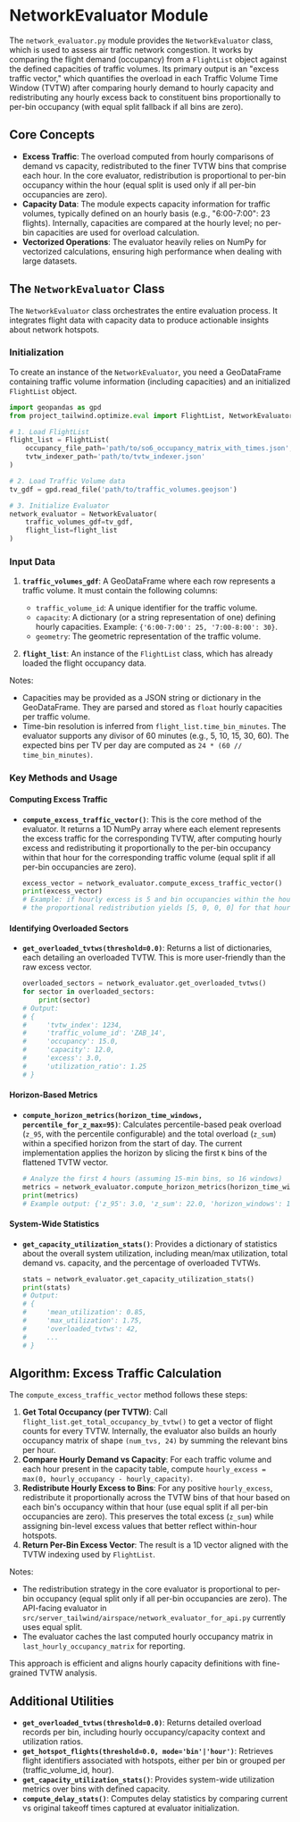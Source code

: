 # NetworkEvaluator Module

The `network_evaluator.py` module provides the `NetworkEvaluator` class, which is used to assess air traffic network congestion. It works by comparing the flight demand (occupancy) from a `FlightList` object against the defined capacities of traffic volumes. Its primary output is an "excess traffic vector," which quantifies the overload in each Traffic Volume Time Window (TVTW) after comparing hourly demand to hourly capacity and redistributing any hourly excess back to constituent bins proportionally to per-bin occupancy (with equal split fallback if all bins are zero).

## Core Concepts

-   **Excess Traffic**: The overload computed from hourly comparisons of demand vs capacity, redistributed to the finer TVTW bins that comprise each hour. In the core evaluator, redistribution is proportional to per-bin occupancy within the hour (equal split is used only if all per-bin occupancies are zero).
-   **Capacity Data**: The module expects capacity information for traffic volumes, typically defined on an hourly basis (e.g., "6:00-7:00": 23 flights). Internally, capacities are compared at the hourly level; no per-bin capacities are used for overload calculation.
-   **Vectorized Operations**: The evaluator heavily relies on NumPy for vectorized calculations, ensuring high performance when dealing with large datasets.

## The `NetworkEvaluator` Class

The `NetworkEvaluator` class orchestrates the entire evaluation process. It integrates flight data with capacity data to produce actionable insights about network hotspots.

### Initialization

To create an instance of the `NetworkEvaluator`, you need a GeoDataFrame containing traffic volume information (including capacities) and an initialized `FlightList` object.

```python
import geopandas as gpd
from project_tailwind.optimize.eval import FlightList, NetworkEvaluator

# 1. Load FlightList
flight_list = FlightList(
    occupancy_file_path='path/to/so6_occupancy_matrix_with_times.json',
    tvtw_indexer_path='path/to/tvtw_indexer.json'
)

# 2. Load Traffic Volume data
tv_gdf = gpd.read_file('path/to/traffic_volumes.geojson')

# 3. Initialize Evaluator
network_evaluator = NetworkEvaluator(
    traffic_volumes_gdf=tv_gdf,
    flight_list=flight_list
)
```

### Input Data

1.  **`traffic_volumes_gdf`**: A GeoDataFrame where each row represents a traffic volume. It must contain the following columns:
    -   `traffic_volume_id`: A unique identifier for the traffic volume.
    -   `capacity`: A dictionary (or a string representation of one) defining hourly capacities. Example: `{'6:00-7:00': 25, '7:00-8:00': 30}`.
    -   `geometry`: The geometric representation of the traffic volume.

2.  **`flight_list`**: An instance of the `FlightList` class, which has already loaded the flight occupancy data.

Notes:
- Capacities may be provided as a JSON string or dictionary in the GeoDataFrame. They are parsed and stored as `float` hourly capacities per traffic volume.
- Time-bin resolution is inferred from `flight_list.time_bin_minutes`. The evaluator supports any divisor of 60 minutes (e.g., 5, 10, 15, 30, 60). The expected bins per TV per day are computed as `24 * (60 // time_bin_minutes)`.

### Key Methods and Usage

#### Computing Excess Traffic

-   **`compute_excess_traffic_vector()`**: This is the core method of the evaluator. It returns a 1D NumPy array where each element represents the excess traffic for the corresponding TVTW, after computing hourly excess and redistributing it proportionally to the per-bin occupancy within that hour for the corresponding traffic volume (equal split if all per-bin occupancies are zero).

    ```python
    excess_vector = network_evaluator.compute_excess_traffic_vector()
    print(excess_vector)
    # Example: if hourly excess is 5 and bin occupancies within the hour are [10, 0, 0, 0],
    # the proportional redistribution yields [5, 0, 0, 0] for that hour's bins.
    ```

#### Identifying Overloaded Sectors

-   **`get_overloaded_tvtws(threshold=0.0)`**: Returns a list of dictionaries, each detailing an overloaded TVTW. This is more user-friendly than the raw excess vector.

    ```python
    overloaded_sectors = network_evaluator.get_overloaded_tvtws()
    for sector in overloaded_sectors:
        print(sector)
    # Output:
    # {
    #     'tvtw_index': 1234,
    #     'traffic_volume_id': 'ZAB_14',
    #     'occupancy': 15.0,
    #     'capacity': 12.0,
    #     'excess': 3.0,
    #     'utilization_ratio': 1.25
    # }
    ```

#### Horizon-Based Metrics

-   **`compute_horizon_metrics(horizon_time_windows, percentile_for_z_max=95)`**: Calculates percentile-based peak overload (`z_95`, with the percentile configurable) and the total overload (`z_sum`) within a specified horizon from the start of day. The current implementation applies the horizon by slicing the first `K` bins of the flattened TVTW vector.

    ```python
    # Analyze the first 4 hours (assuming 15-min bins, so 16 windows)
    metrics = network_evaluator.compute_horizon_metrics(horizon_time_windows=16)
    print(metrics)
    # Example output: {'z_95': 3.0, 'z_sum': 22.0, 'horizon_windows': 16}
    ```

#### System-Wide Statistics

-   **`get_capacity_utilization_stats()`**: Provides a dictionary of statistics about the overall system utilization, including mean/max utilization, total demand vs. capacity, and the percentage of overloaded TVTWs.

    ```python
    stats = network_evaluator.get_capacity_utilization_stats()
    print(stats)
    # Output:
    # {
    #     'mean_utilization': 0.85,
    #     'max_utilization': 1.75,
    #     'overloaded_tvtws': 42,
    #     ...
    # }
    ```

## Algorithm: Excess Traffic Calculation

The `compute_excess_traffic_vector` method follows these steps:

1.  **Get Total Occupancy (per TVTW)**: Call `flight_list.get_total_occupancy_by_tvtw()` to get a vector of flight counts for every TVTW. Internally, the evaluator also builds an hourly occupancy matrix of shape `(num_tvs, 24)` by summing the relevant bins per hour.
2.  **Compare Hourly Demand vs Capacity**: For each traffic volume and each hour present in the capacity table, compute `hourly_excess = max(0, hourly_occupancy - hourly_capacity)`.
3.  **Redistribute Hourly Excess to Bins**: For any positive `hourly_excess`, redistribute it proportionally across the TVTW bins of that hour based on each bin's occupancy within that hour (use equal split if all per-bin occupancies are zero). This preserves the total excess (`z_sum`) while assigning bin-level excess values that better reflect within-hour hotspots.
4.  **Return Per-Bin Excess Vector**: The result is a 1D vector aligned with the TVTW indexing used by `FlightList`.

Notes:
- The redistribution strategy in the core evaluator is proportional to per-bin occupancy (equal split only if all per-bin occupancies are zero). The API-facing evaluator in `src/server_tailwind/airspace/network_evaluator_for_api.py` currently uses equal split.
- The evaluator caches the last computed hourly occupancy matrix in `last_hourly_occupancy_matrix` for reporting.

This approach is efficient and aligns hourly capacity definitions with fine-grained TVTW analysis.

## Additional Utilities

-   **`get_overloaded_tvtws(threshold=0.0)`**: Returns detailed overload records per bin, including hourly occupancy/capacity context and utilization ratios.
-   **`get_hotspot_flights(threshold=0.0, mode='bin'|'hour')`**: Retrieves flight identifiers associated with hotspots, either per bin or grouped per (traffic_volume_id, hour).
-   **`get_capacity_utilization_stats()`**: Provides system-wide utilization metrics over bins with defined capacity.
-   **`compute_delay_stats()`**: Computes delay statistics by comparing current vs original takeoff times captured at evaluator initialization.
